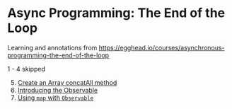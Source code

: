 # Async Programming: The End of the Loop

Learning and annotations from https://egghead.io/courses/asynchronous-programming-the-end-of-the-loop

1 - 4 skipped

5. [Create an Array concatAll method](./05/index.js)
6. [Introducing the Observable](./06/index.js)
7. [Using `map` with `Observable`](./07/index.js)
